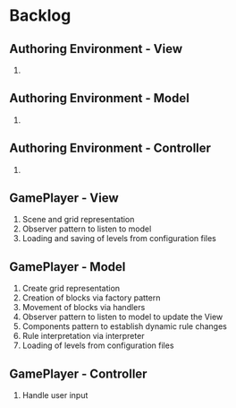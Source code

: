 # Backlog

## Authoring Environment - View
1. 

## Authoring Environment - Model
1. 

## Authoring Environment - Controller
1.


## GamePlayer - View
1. Scene and grid representation
2. Observer pattern to listen to model
3. Loading and saving of levels from configuration files

## GamePlayer - Model
1. Create grid representation
2. Creation of blocks via factory pattern
3. Movement of blocks via handlers
4. Observer pattern to listen to model to update the View
5. Components pattern to establish dynamic rule changes
6. Rule interpretation via interpreter 
7. Loading of levels from configuration files

## GamePlayer - Controller
1. Handle user input
